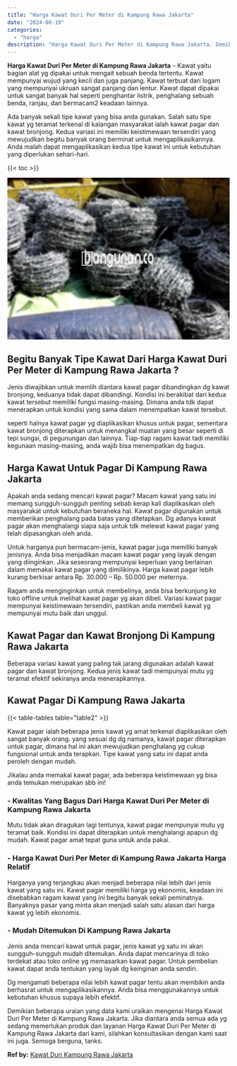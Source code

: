 ```yaml
---
title: "Harga Kawat Duri Per Meter di Kampung Rawa Jakarta"
date: "2024-08-19"
categories: 
  - "harga"
description: "Harga Kawat Duri Per Meter di Kampung Rawa Jakarta. Demikian beberapa uraian yang data kami uraikan mengenai Harga Kawat Duri Per Meter di Kampung Rawa Jakar..."
---
```


**Harga Kawat Duri Per Meter di Kampung Rawa Jakarta** – Kawat yaitu bagian alat yg dipakai untuk mengait sebuah benda tertentu. Kawat mempunyai wujud yang kecil dan juga panjang. Kawat terbuat dari logam yang mempunyai ukruan sangat panjang dan lentur. Kawat dapat dipakai untuk sangat banyak hal seperti penghantar listrik, penghalang sebuah benda, ranjau, dan bermacam2 keadaan lainnya.

Ada banyak sekali tipe kawat yang bisa anda gunakan. Salah satu tipe kawat yg teramat terkenal di kalangan masyarakat ialah kawat pagar dan kawat bronjong. Kedua variasi ini memiliki keistimewaan tersendiri yang mewujudkan begitu banyak orang berminat untuk mengaplikasikannya. Anda malah dapat mengaplikasikan kedua tipe kawat ini untuk kebutuhan yang diperlukan sehari-hari.

{{< toc >}}

![Harga Kawat Duri Per Meter di Kampung Rawa Jakarta](/images/jual-kawat-murah28.png)

## Begitu Banyak Tipe Kawat Dari Harga Kawat Duri Per Meter di Kampung Rawa Jakarta ?

Jenis diwajibkan untuk memlih diantara kawat pagar dibandingkan dg kawat bronjong, keduanya tidak dapat dibandingi. Kondisi ini berakibat dari kedua kawat tersebut memiliki fungsi masing-masing. Dimana anda tdk dapat menerapkan untuk kondisi yang sama dalam menempatkan kawat tersebut.

seperti halnya kawat pagar yg diaplikasikan khusus untuk pagar, sementara kawat bronjong diterapkan untuk menangkal muatan yang besar seperti di tepi sungai, di pegunungan dan lainnya. Tiap-tiap ragam kawat tadi memiliki kegunaan masing-masing, anda wajib bisa menempatkan dg bagus.

## Harga Kawat Untuk Pagar Di Kampung Rawa Jakarta

Apakah anda sedang mencari kawat pagar? Macam kawat yang satu ini memang sungguh-sungguh penting sebab kerap kali diaplikasikan oleh masyarakat untuk kebutuhan beraneka hal. Kawat pagar digunakan untuk memberikan penghalang pada batas yang ditetapkan. Dg adanya kawat pagar akan menghalangi siapa saja untuk tdk melewat kawat pagar yang telah dipasangkan oleh anda.

Untuk harganya pun bermacam-jenis, kawat pagar juga memiliki banyak jenisnya. Anda bisa menjadikan macam kawat pagar yang layak dengan yang diinginkan. Jika seseorang mempunyai keperluan yang berlainan dalam memakai kawat pagar yang dimilikinya. Harga kawat pagar lebih kurang berkisar antara Rp. 30.000 – Rp. 50.000 per meternya.

Ragam anda menginginkan untuk membelinya, anda bisa berkunjung ke toko offline untuk melihat kawat pagar yg akan dibeli. Variasi kawat pagar mempunyai keistimewaan tersendiri, pastikan anda membeli kawat yg mempunyai mutu baik dan unggul.

## Kawat Pagar dan Kawat Bronjong Di Kampung Rawa Jakarta

Beberapa variasi kawat yang paling tak jarang digunakan adalah kawat pagar dan kawat bronjong. Kedua jenis kawat tadi mempunyai mutu yg teramat efektif sekiranya anda menerapkannya.

## Kawat Pagar Di Kampung Rawa Jakarta

{{< table-tables table="table2" >}}

Kawat pagar ialah beberapa jenis kawat yg amat terkenal diaplikasikan oleh sangat banyak orang. yang sesuai dg dg namanya, kawat pagar diterapkan untuk pagar, dimana hal ini akan mewujudkan penghalang yg cukup fungsional untuk anda terapkan. Tipe kawat yang satu ini dapat anda peroleh dengan mudah.

Jikalau anda memakai kawat pagar, ada beberapa keistimewaan yg bisa anda temukan merupakan sbb ini!

### \- Kwalitas Yang Bagus Dari Harga Kawat Duri Per Meter di Kampung Rawa Jakarta

Mutu tidak akan diragukan lagi tentunya, kawat pagar mempunyai mutu yg teramat baik. Kondisi ini dapat diterapkan untuk menghalangi apapun dg mudah. Kawat pagar amat tepat guna untuk anda pakai.

### \- Harga Kawat Duri Per Meter di Kampung Rawa Jakarta Harga Relatif

Harganya yang terjangkau akan menjadi beberapa nilai lebih dari jenis kawat yang satu ini. Kawat pagar memiliki harga yg ekonomis, keadaan ini disebabkan ragam kawat yang ini begitu banyak sekali peminatnya. Banyaknya pasar yang minta akan menjadi salah satu alasan dari harga kawat yg lebih ekonomis.

### \- Mudah Ditemukan Di Kampung Rawa Jakarta

Jenis anda mencari kawat untuk pagar, jenis kawat yg satu ini akan sungguh-sungguh mudah ditemukan. Anda dapat mencarinya di toko terdekat atau toko online yg memasarkan kawat pagar. Untuk pembelian kawat dapat anda tentukan yang layak dg keinginan anda sendiri.

Dg mengamati beberapa nilai lebih kawat pagar tentu akan membikin anda berhasrat untuk mengaplikasikannya. Anda bisa menggunakannya untuk kebutuhan khusus supaya lebih efektif.

Demikian beberapa uraian yang data kami uraikan mengenai Harga Kawat Duri Per Meter di Kampung Rawa Jakarta. Jika diantara anda semua ada yg sedang memerlukan produk dan layanan Harga Kawat Duri Per Meter di Kampung Rawa Jakarta dari kami, silahkan konsultasikan dengan kami saat ini juga. Semoga berguna, tanks.

**Ref by:** [Kawat Duri Kampung Rawa Jakarta](https://id.wikipedia.org/wiki/Kawat)
